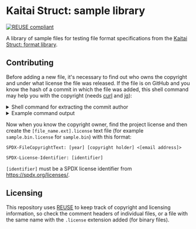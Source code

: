 <!--
SPDX-FileCopyrightText: 2021 Petr Pucil <petr.pucil@seznam.cz>

SPDX-License-Identifier: CC0-1.0
-->

# Kaitai Struct: sample library

[![REUSE compliant](https://github.com/kaitai-io/kaitai_struct_samples/actions/workflows/reuse_lint.yml/badge.svg)](
  https://github.com/kaitai-io/kaitai_struct_samples/actions/workflows/reuse_lint.yml
)

A library of sample files for testing file format specifications from the [Kaitai Struct: format library](https://github.com/kaitai-io/kaitai_struct_formats).

## Contributing

Before adding a new file, it's necessary to find out who owns the copyright and under what license the file was released. If the file is on GitHub and you know the hash of a commit in which the file was added, this shell command may help you with the copyright (needs [curl](https://curl.se) and [jq](https://stedolan.github.io/jq)):

<details>
  <summary>Shell command for extracting the commit author</summary>

  ```shell
  auth_token=[login]:[token] # get [token] from <https://github.com/settings/tokens> (public access)

  repo=ElyesH/coreboot
  commit_hash=e0af9fcb2d526ffd654d0bb573dd5333d0d76269
  curl \
    -s \
    -u "$auth_token" \
    -H "Accept: application/vnd.github.v3+json" \
    "https://api.github.com/repos/$repo/commits/$commit_hash" \
  | jq '{html_url, message: .commit.message | .[0:index("\n\n")], author: .commit.author, spdx: {copyright: (.commit.author.name + " <" + .commit.author.email + ">"), year: (if .commit.author.date | .[4:5] == "-" then .commit.author.date | .[0:4] else null end)}}'
  ```

</details>


<details>
<summary>Example command output</summary>

```json
{
  "html_url": "https://github.com/ElyesH/coreboot/commit/e0af9fcb2d526ffd654d0bb573dd5333d0d76269",
  "message": "tests: Add lib/edid-test test case",
  "author": {
    "name": "Jakub Czapiga",
    "email": "jacz@semihalf.com",
    "date": "2020-10-09T14:02:46Z"
  },
  "spdx": {
    "copyright": "Jakub Czapiga <jacz@semihalf.com>",
    "year": "2020"
  }
}
```
</details>

Now when you know the copyright owner, find the project license and then create the `[file_name.ext].license` text file (for example `sample.bin.license` for `sample.bin`) with this format:

```
SPDX-FileCopyrightText: [year] [copyright holder] <[email address]>

SPDX-License-Identifier: [identifier]
```

`[identifier]` must be a SPDX license identifier from https://spdx.org/licenses/.

## Licensing

This repository uses [REUSE](https://reuse.software/) to keep track of copyright and licensing information, so check the comment headers of individual files, or a file with the same name with the `.license` extension added (for binary files).
